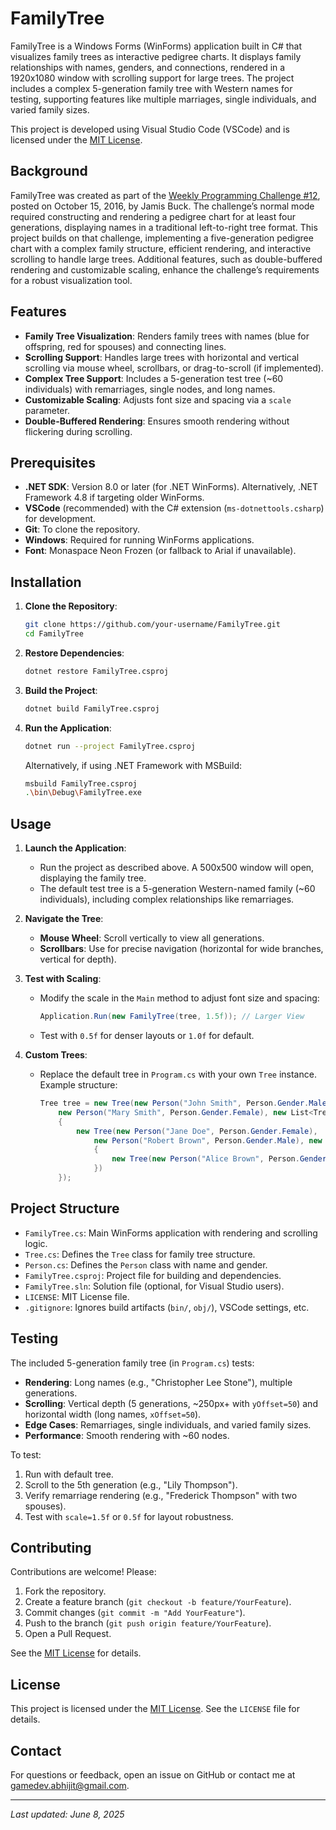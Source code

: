# FamilyTree

FamilyTree is a Windows Forms (WinForms) application built in C# that visualizes family trees as interactive pedigree charts. It displays family relationships with names, genders, and connections, rendered in a 1920x1080 window with scrolling support for large trees. The project includes a complex 5-generation family tree with Western names for testing, supporting features like multiple marriages, single individuals, and varied family sizes.

This project is developed using Visual Studio Code (VSCode) and is licensed under the [MIT License](LICENSE).

## Background

FamilyTree was created as part of the [Weekly Programming Challenge #12](https://weblog.jamisbuck.org/2016/10/15/weekly-programming-challenge-12.html), posted on October 15, 2016, by Jamis Buck. The challenge’s normal mode required constructing and rendering a pedigree chart for at least four generations, displaying names in a traditional left-to-right tree format. This project builds on that challenge, implementing a five-generation pedigree chart with a complex family structure, efficient rendering, and interactive scrolling to handle large trees. Additional features, such as double-buffered rendering and customizable scaling, enhance the challenge’s requirements for a robust visualization tool.

## Features
- **Family Tree Visualization**: Renders family trees with names (blue for offspring, red for spouses) and connecting lines.
- **Scrolling Support**: Handles large trees with horizontal and vertical scrolling via mouse wheel, scrollbars, or drag-to-scroll (if implemented).
- **Complex Tree Support**: Includes a 5-generation test tree (~60 individuals) with remarriages, single nodes, and long names.
- **Customizable Scaling**: Adjusts font size and spacing via a `scale` parameter.
- **Double-Buffered Rendering**: Ensures smooth rendering without flickering during scrolling.

## Prerequisites
- **.NET SDK**: Version 8.0 or later (for .NET WinForms). Alternatively, .NET Framework 4.8 if targeting older WinForms.
- **VSCode** (recommended) with the C# extension (`ms-dotnettools.csharp`) for development.
- **Git**: To clone the repository.
- **Windows**: Required for running WinForms applications.
- **Font**: Monaspace Neon Frozen (or fallback to Arial if unavailable).

## Installation
1. **Clone the Repository**:
   ```bash
   git clone https://github.com/your-username/FamilyTree.git
   cd FamilyTree
   ```

2. **Restore Dependencies**:
   ```bash
   dotnet restore FamilyTree.csproj
   ```

3. **Build the Project**:
   ```bash
   dotnet build FamilyTree.csproj
   ```

4. **Run the Application**:
   ```bash
   dotnet run --project FamilyTree.csproj
   ```

   Alternatively, if using .NET Framework with MSBuild:
   ```bash
   msbuild FamilyTree.csproj
   .\bin\Debug\FamilyTree.exe
   ```

## Usage
1. **Launch the Application**:
   - Run the project as described above. A 500x500 window will open, displaying the family tree.
   - The default test tree is a 5-generation Western-named family (~60 individuals), including complex relationships like remarriages.

2. **Navigate the Tree**:
   - **Mouse Wheel**: Scroll vertically to view all generations.
   - **Scrollbars**: Use for precise navigation (horizontal for wide branches, vertical for depth).

3. **Test with Scaling**:
   - Modify the scale in the `Main` method to adjust font size and spacing:
     ```csharp
     Application.Run(new FamilyTree(tree, 1.5f)); // Larger View
     ```
   - Test with `0.5f` for denser layouts or `1.0f` for default.

4. **Custom Trees**:
   - Replace the default tree in `Program.cs` with your own `Tree` instance. Example structure:
     ```csharp
     Tree tree = new Tree(new Person("John Smith", Person.Gender.Male),
         new Person("Mary Smith", Person.Gender.Female), new List<Tree>()
         {
             new Tree(new Person("Jane Doe", Person.Gender.Female),
                 new Person("Robert Brown", Person.Gender.Male), new List<Tree>()
                 {
                     new Tree(new Person("Alice Brown", Person.Gender.Female))
                 })
         });
     ```

## Project Structure
- `FamilyTree.cs`: Main WinForms application with rendering and scrolling logic.
- `Tree.cs`: Defines the `Tree` class for family tree structure.
- `Person.cs`: Defines the `Person` class with name and gender.
- `FamilyTree.csproj`: Project file for building and dependencies.
- `FamilyTree.sln`: Solution file (optional, for Visual Studio users).
- `LICENSE`: MIT License file.
- `.gitignore`: Ignores build artifacts (`bin/`, `obj/`), VSCode settings, etc.

## Testing
The included 5-generation family tree (in `Program.cs`) tests:
- **Rendering**: Long names (e.g., "Christopher Lee Stone"), multiple generations.
- **Scrolling**: Vertical depth (5 generations, ~250px+ with `yOffset=50`) and horizontal width (long names, `xOffset=50`).
- **Edge Cases**: Remarriages, single individuals, and varied family sizes.
- **Performance**: Smooth rendering with ~60 nodes.

To test:
1. Run with default tree.
2. Scroll to the 5th generation (e.g., "Lily Thompson").
3. Verify remarriage rendering (e.g., "Frederick Thompson" with two spouses).
4. Test with `scale=1.5f` or `0.5f` for layout robustness.

## Contributing
Contributions are welcome! Please:
1. Fork the repository.
2. Create a feature branch (`git checkout -b feature/YourFeature`).
3. Commit changes (`git commit -m "Add YourFeature"`).
4. Push to the branch (`git push origin feature/YourFeature`).
5. Open a Pull Request.

See the [MIT License](LICENSE) for details.

## License
This project is licensed under the [MIT License](LICENSE). See the `LICENSE` file for details.

## Contact
For questions or feedback, open an issue on GitHub or contact me at gamedev.abhijit@gmail.com.

---

*Last updated: June 8, 2025*
